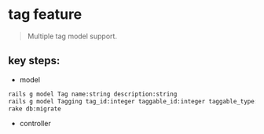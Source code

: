 # tag feature
> Multiple tag model support.

## key steps:
+ model
```bash
rails g model Tag name:string description:string
rails g model Tagging tag_id:integer taggable_id:integer taggable_type:string
rake db:migrate
```

+ controller
